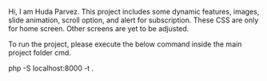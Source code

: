 Hi,
I am Huda Parvez. This project includes some dynamic features, images, slide animation, scroll option, and alert for subscription. These CSS are only for home screen. Other screens are yet to be adjusted.

To run the project, please execute the below command inside the main project folder cmd.


php -S localhost:8000 -t .